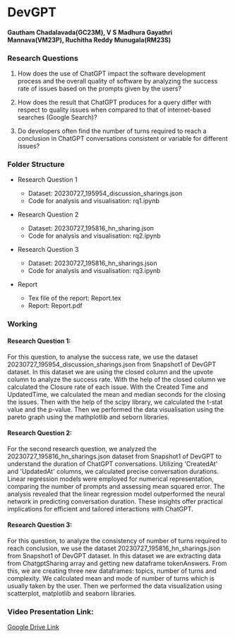 # DevGPT

#### Gautham Chadalavada(GC23M), V S Madhura Gayathri Mannava(VM23P), Ruchitha Reddy Munugala(RM23S)

### Research Questions

1. How does the use of ChatGPT impact the software development process and the overall 
quality of software by analyzing the success rate of issues based on the prompts given by 
the users?

2. How does the result that ChatGPT produces for a query differ with respect to quality issues 
when compared to that of internet-based searches (Google Search)?

3. Do developers often find the number of turns required to reach a conclusion in ChatGPT 
conversations consistent or variable for different issues?

### Folder Structure
- Research Question 1
    - Dataset: 20230727_195954_discussion_sharings.json
    - Code for analysis and visualisation: rq1.ipynb

- Research Question 2
    - Dataset: 20230727_195816_hn_sharing.json
    - Code for analysis and visualisation: rq2.ipynb

- Research Question 3
    - Dataset: 20230727_195816_hn_sharings.json
    - Code for analysis and visualisation: rq3.ipynb
 
- Report
    - Tex file of the report: Report.tex
    - Report: Report.pdf

### Working
#### Research Question 1:
For this question, to analyse the success rate, we use the dataset 20230727_195954_discussion_sharings.json from Snapshot1 of DevGPT dataset. In this dataset we are using the closed column and the upvote column to analyze the success rate. With the help of the closed column we calculated the Closure rate of each issue. With the Created Time and UpdatedTime, we calculated the mean and median seconds for the closing the issues. Then with the help of the scipy library, we calculated the t-stat value and the p-value. Then we performed the data visualisation using the pareto graph using the mathplotlib and seborn libraries.

#### Research Question 2:
For the second research question, we analyzed the 20230727_195816_hn_sharings.json dataset from Snapshot1 of DevGPT to understand the duration of ChatGPT conversations. Utilizing 'CreatedAt' and 'UpdatedAt' columns, we calculated precise conversation durations. Linear regression models were employed for numerical representation, comparing the number of prompts and assessing mean squared error. The analysis revealed that the linear regression model outperformed the neural network in predicting conversation duration. These insights offer practical implications for efficient and tailored interactions with ChatGPT.

#### Research Question 3:
For this question, to analyze the consistency of number of turns required to reach conclusion, we use the dataset 20230727_195816_hn_sharings.json from Snapshot1 of DevGPT dataset. In this dataset we are extracting data from ChatgptSharing array and getting new dataframe tokenAnswers. From this, we are creating three new dataframes: topics, number of turns and complexity. We calculated mean and mode of number of turns which is usually taken by the user. Then we performed the data visualization using scatterplot, matplotlib and seaborn libraries.

### Video Presentation Link: 
[Google Drive Link](https://drive.google.com/file/d/1VM9VtEKvamZbA909QfQ6sWnKqnX9SFDV/view)
